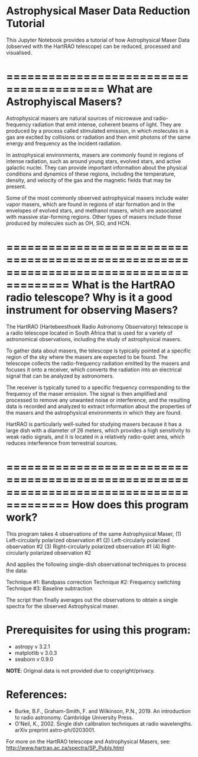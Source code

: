 # Astrophysical Maser Data Reduction Tutorial

This Jupyter Notebook provides a tutorial of how Astrophysical Maser Data (observed with the HartRAO telescope) can be reduced, processed and visualised.

========================================
What are Astrophyiscal Masers?
========================================

Astrophysical masers are natural sources of microwave and radio-frequency radiation that emit intense, coherent beams of light. They are produced by a process called stimulated emission, in which molecules in a gas are excited by collisions or radiation and then emit photons of the same energy and frequency as the incident radiation.

In astrophysical environments, masers are commonly found in regions of intense radiation, such as around young stars, evolved stars, and active galactic nuclei. They can provide important information about the physical conditions and dynamics of these regions, including the temperature, density, and velocity of the gas and the magnetic fields that may be present.

Some of the most commonly observed astrophysical masers include water vapor masers, which are found in regions of star formation and in the envelopes of evolved stars, and methanol masers, which are associated with massive star-forming regions. Other types of masers include those produced by molecules such as OH, SiO, and HCN.

=======================================================================================
What is the HartRAO radio telescope? Why is it a good instrument for observing Masers?
=======================================================================================

The HartRAO (Hartebeesthoek Radio Astronomy Observatory) telescope is a radio telescope located in South Africa that is used for a variety of astronomical observations, including the study of astrophysical masers.

To gather data about masers, the telescope is typically pointed at a specific region of the sky where the masers are expected to be found. The telescope collects the radio-frequency radiation emitted by the masers and focuses it onto a receiver, which converts the radiation into an electrical signal that can be analyzed by astronomers.

The receiver is typically tuned to a specific frequency corresponding to the frequency of the maser emission. The signal is then amplified and processed to remove any unwanted noise or interference, and the resulting data is recorded and analyzed to extract information about the properties of the masers and the astrophysical environments in which they are found.

HartRAO is particularly well-suited for studying masers because it has a large dish with a diameter of 26 meters, which provides a high sensitivity to weak radio signals, and it is located in a relatively radio-quiet area, which reduces interference from terrestrial sources.

=======================================================================================
How does this program work?
=======================================================================================

This program takes 4 observations of the same Astrophysical Maser,
(1) Left-circularly polarized observation #1
(2) Left-circularly polarized observation #2
(3) Right-circularly polarized observation #1
(4) Right-circularly polarized observation #2

And applies the following single-dish observational techniques to process the data:

Technique #1: Bandpass correction
Technique #2: Frequency switching
Technique #3: Baseline subtraction

The script than finally averages out the observations to obtain a single spectra for the observed Astrophysical maser.

Prerequisites for using this program:
========================================

- astropy v 3.2.1
- matplotlib v 3.0.3
- seaborn v 0.9.0

**NOTE**: Original data is not provided due to copyright/privacy.

References:
========================================

- Burke, B.F., Graham-Smith, F. and Wilkinson, P.N., 2019. An introduction to radio astronomy. Cambridge University Press.
- O'Neil, K., 2002. Single dish calibration techniques at radio wavelengths. arXiv preprint astro-ph/0203001.

For more on the HartRAO telescope and Astrophysical Masers, see: http://www.hartrao.ac.za/spectra/SP_Publs.html
